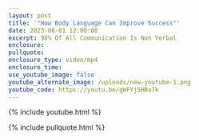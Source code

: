 ```yaml
---
layout: post
title: '"How Body Language Can Improve Success"'
date: 2023-08-01 12:00:00
excerpt: 98% Of All Communication Is Non Verbal
enclosure:
pullquote:
enclosure_type: video/mp4
enclosure_time:
use_youtube_image: false
youtube_alternate_image: /uploads/new-youtube-1.png
youtube_code: https://youtu.be/gWFYj5HBa7k
---
```

{% include youtube.html %}

{% include pullquote.html %}
